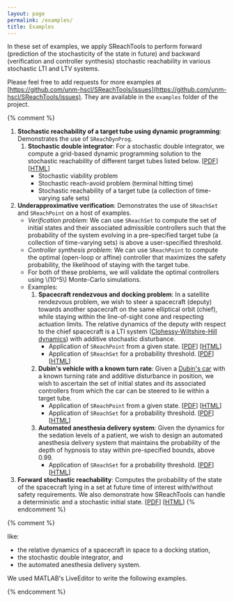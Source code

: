 ```yaml
---
layout: page
permalink: /examples/
title: Examples
---
```


In these set of examples, we apply SReachTools to perform forward (prediction of the stochasticity of the state in future) and backward (verification and controller synthesis) stochastic reachability in various stochastic LTI and LTV systems.

Please feel free to add requests for more examples at [https://github.com/unm-hscl/SReachTools/issues](https://github.com/unm-hscl/SReachTools/issues).
They are available in the `examples` folder of the project. 


{% comment %}

<!--{% include important-note.html content="HTML examples are not mobile friendly. We're working on it." %}-->
1. **Stochastic reachability of a target tube using dynamic programming**:  Demonstrates the use of `SReachDynProg`.
    1. **Stochastic double integrator**: For a stochastic double integrator, we compute a grid-based dynamic programming solution to the stochastic reachability of different target tubes listed below. [[PDF](https://github.com/unm-hscl/SReachTools/raw/master/examples/doubleIntegratorDynamicProgramming.pdf)] [[HTML](doubleIntegratorDynamicProgramming.html)]
        - Stochastic viability problem
        - Stochastic reach-avoid problem (terminal hitting time)
        - Stochastic reachability of a target tube (a collection of time-varying safe sets)
1. **Underapproximative verification**: Demonstrates the use of `SReachSet` and `SReachPoint` on a host of examples. 
    - *Verification problem*: We can use `SReachSet` to compute the set of initial states and their associated admissible controllers such that the probability of the system evolving in a pre-specified target tube (a collection of time-varying sets) is above a user-specified threshold. 
    - *Controller synthesis problem*: We can use `SReachPoint` to compute the optimal (open-loop or affine) controller that maximizes the safety probability, the likelihood of staying with the target tube.
    - For both of these problems, we will validate the optimal controllers using \\(10^5\\) Monte-Carlo simulations.
    - Examples: 
        1. **Spacecraft rendezvous and docking problem**: In a satellite rendezvous problem, we wish to steer a spacecraft (deputy) towards another spacecraft on the same elliptical orbit (chief), while staying within the line-of-sight cone and respecting actuation limits. The relative dynamics of the deputy with respect to the chief spacecraft is a LTI system ([Clohessy-Wiltshire-Hill dynamics](https://en.wikipedia.org/wiki/Clohessy-Wiltshire_equations)) with additive stochastic disturbance. 
            - Application of `SReachPoint` from a given state. [[PDF](https://github.com/unm-hscl/SReachTools/raw/master/examples/publish/cwhSReachPointDemo.pdf)] [[HTML](cwhSReachPointDemo.html)]
            - Application of `SReachSet` for a probability threshold. [[PDF](https://github.com/unm-hscl/SReachTools/raw/master/examples/publish/cwhSReachPointDemo.pdf)] [[HTML](cwhSReachPointDemo.html)]
        1. **Dubin's vehicle with a known turn rate**: Given a [Dubin's car](https://en.wikipedia.org/wiki/Dubins_path) with a known turning rate and additive disturbance in position, we wish to ascertain the set of initial states and its associated controllers from which the car can be steered to lie within a target tube. 
            - Application of `SReachPoint` from a given state. [[PDF](https://github.com/unm-hscl/SReachTools/raw/master/examples/publish/cwhSReachPointDemo.pdf)] [[HTML](cwhSReachPointDemo.html)]
            - Application of `SReachSet` for a probability threshold. [[PDF](https://github.com/unm-hscl/SReachTools/raw/master/examples/publish/cwhSReachPointDemo.pdf)] [[HTML](cwhSReachPointDemo.html)]
        1. **Automated anesthesia delivery system**: Given the dynamics for the sedation levels of a patient, we wish to design an automated anesthesia delivery system that maintains the probability of the depth of hypnosis to stay within pre-specified bounds, above 0.99. 
            - Application of `SReachSet` for a probability threshold. [[PDF](https://github.com/unm-hscl/SReachTools/raw/master/examples/publish/cwhSReachPointDemo.pdf)] [[HTML](cwhSReachPointDemo.html)]
1. **Forward stochastic reachability**: Computes the probability of the state of the spacecraft lying in a set at future time of interest with/without safety requirements. We also demonstrate how SReachTools can handle a deterministic and a stochastic initial state. [[PDF](https://github.com/unm-hscl/SReachTools/raw/master/examples/publish/forwardStochasticReachCWH.pdf)] [[HTML](forwardStochasticReachCWH.html)] 
{% endcomment %}

<!-- Add {:target="_blank"} if it is desired that the page opens in a new window.-->


{% comment %}

like:

* the relative dynamics of a spacecraft in space to a docking station,
* the stochastic double integrator, and
* the automated anesthesia delivery system.

We used MATLAB's LiveEditor to write the following examples. 

{% endcomment %}
